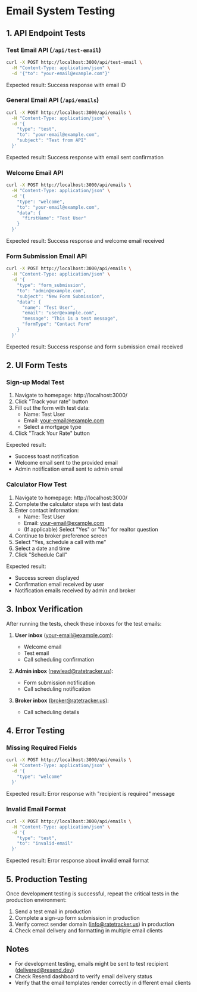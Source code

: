 # Email System Testing

## 1. API Endpoint Tests

### Test Email API (`/api/test-email`)
```bash
curl -X POST http://localhost:3000/api/test-email \
  -H "Content-Type: application/json" \
  -d '{"to": "your-email@example.com"}'
```
Expected result: Success response with email ID

### General Email API (`/api/emails`)
```bash
curl -X POST http://localhost:3000/api/emails \
  -H "Content-Type: application/json" \
  -d '{
    "type": "test",
    "to": "your-email@example.com",
    "subject": "Test from API"
  }'
```
Expected result: Success response with email sent confirmation

### Welcome Email API
```bash
curl -X POST http://localhost:3000/api/emails \
  -H "Content-Type: application/json" \
  -d '{
    "type": "welcome",
    "to": "your-email@example.com",
    "data": {
      "firstName": "Test User"
    }
  }'
```
Expected result: Success response and welcome email received

### Form Submission Email API
```bash
curl -X POST http://localhost:3000/api/emails \
  -H "Content-Type: application/json" \
  -d '{
    "type": "form_submission",
    "to": "admin@example.com",
    "subject": "New Form Submission",
    "data": {
      "name": "Test User",
      "email": "user@example.com",
      "message": "This is a test message",
      "formType": "Contact Form"
    }
  }'
```
Expected result: Success response and form submission email received

## 2. UI Form Tests

### Sign-up Modal Test
1. Navigate to homepage: http://localhost:3000/
2. Click "Track your rate" button
3. Fill out the form with test data:
   - Name: Test User
   - Email: your-email@example.com
   - Select a mortgage type
4. Click "Track Your Rate" button

Expected result: 
- Success toast notification
- Welcome email sent to the provided email
- Admin notification email sent to admin email

### Calculator Flow Test
1. Navigate to homepage: http://localhost:3000/
2. Complete the calculator steps with test data
3. Enter contact information:
   - Name: Test User
   - Email: your-email@example.com
   - (If applicable) Select "Yes" or "No" for realtor question
4. Continue to broker preference screen
5. Select "Yes, schedule a call with me"
6. Select a date and time
7. Click "Schedule Call"

Expected result:
- Success screen displayed
- Confirmation email received by user
- Notification emails received by admin and broker

## 3. Inbox Verification

After running the tests, check these inboxes for the test emails:

1. **User inbox** (your-email@example.com):
   - Welcome email
   - Test email
   - Call scheduling confirmation

2. **Admin inbox** (newlead@ratetracker.us):
   - Form submission notification
   - Call scheduling notification

3. **Broker inbox** (broker@ratetracker.us):
   - Call scheduling details

## 4. Error Testing

### Missing Required Fields
```bash
curl -X POST http://localhost:3000/api/emails \
  -H "Content-Type: application/json" \
  -d '{
    "type": "welcome"
  }'
```
Expected result: Error response with "recipient is required" message

### Invalid Email Format
```bash
curl -X POST http://localhost:3000/api/emails \
  -H "Content-Type: application/json" \
  -d '{
    "type": "test",
    "to": "invalid-email"
  }'
```
Expected result: Error response about invalid email format

## 5. Production Testing

Once development testing is successful, repeat the critical tests in the production environment:

1. Send a test email in production
2. Complete a sign-up form submission in production
3. Verify correct sender domain (info@ratetracker.us) in production
4. Check email delivery and formatting in multiple email clients

## Notes
- For development testing, emails might be sent to test recipient (delivered@resend.dev)
- Check Resend dashboard to verify email delivery status
- Verify that the email templates render correctly in different email clients 